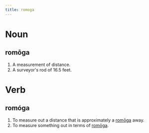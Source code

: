 ```yaml
---
title: romoga
---
```


# Noun

## romōga

1. A measurement of distance.
2. A surveyor's rod of 16.5 feet.

# Verb

## romóga

1. To measure out a distance that is approximately a [romōga](../ro/romōga.markdown) away.
2. To measure something out in terms of [romōga](../ro/romōga.markdown).
